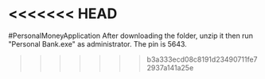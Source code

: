<<<<<<< HEAD
=======
#PersonalMoneyApplication
After downloading the folder, unzip it then run "Personal Bank.exe" as administrator.
The pin is 5643.
>>>>>>> b3a333ecd08c8191d23490711fe72937a141a25e
